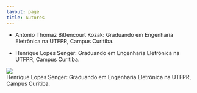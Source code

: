 ```yaml
---
layout: page
title: Autores
---
```



- Antonio Thomaz Bittencourt Kozak: Graduando em Engenharia Eletrônica na UTFPR, Campus Curitiba.

- Henrique Lopes Senger:  Graduando em Engenharia Eletrônica na UTFPR, Campus Curitiba.

<div class="container">
  <div class="row">
    <div class="col-md-auto">
      <img src="/assets/img/avatar-icon.jpg">
    </div>
    <div class="col">
      Henrique Lopes Senger:  Graduando em Engenharia Eletrônica na UTFPR, Campus Curitiba.
    </div>
  </div>
<div>
